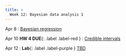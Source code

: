 ```yaml
---
title: >
  Week 12: Bayesian data analysis 1
---
```


Apr 8
: [Bayesian regression](https://socialinteractionlab.github.io/psych710-notes/model-comparison.html)

Apr 10 **HW 4 DUE**{: .label .label-red }
: [Credible intervals](https://bookdown.org/danbarch/psy_207_advanced_stats_I/signal-detection-theory.html)

Apr 12
: **Lab**{: .label .label-purple } [TBD](#)
